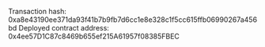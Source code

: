 Transaction hash: 0xa8e43190ee371da93f41b7b9fb7d6cc1e8e328c1f5cc615ffb06990267a456bd
Deployed contract address: 0x4ee57D1C87c8469b655ef215A61957f08385FBEC
